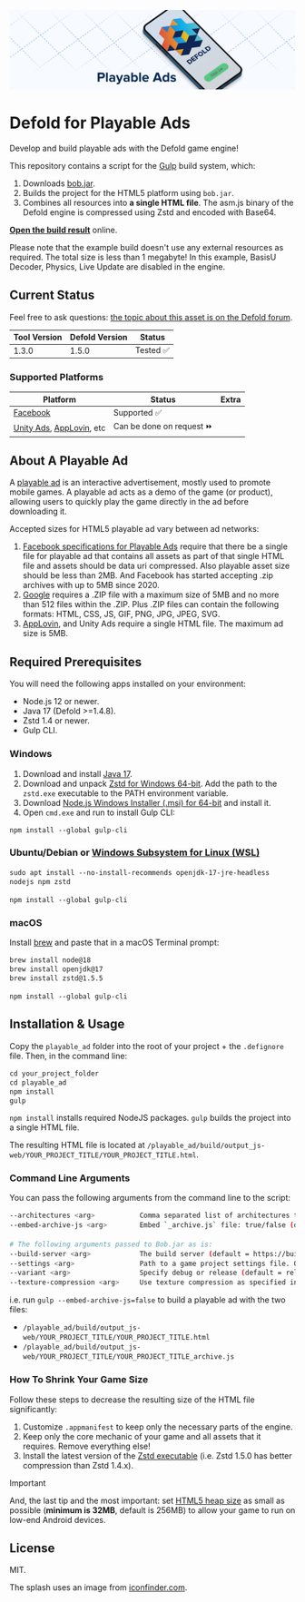 [![Defold for Playable Ads](cover.jpg)](https://github.com/indiesoftby/defold-playable-ads/)

# Defold for Playable Ads

Develop and build playable ads with the Defold game engine!

This repository contains a script for the [Gulp](https://gulpjs.com/) build system, which:
1. Downloads [bob.jar](https://d.defold.com/stable/).
2. Builds the project for the HTML5 platform using `bob.jar`.
3. Combines all resources into **a single HTML file**. The asm.js binary of the Defold engine is compressed using Zstd and encoded with Base64.

[**Open the build result**](https://indiesoftby.github.io/defold-playable-ads/) online. 

Please note that the example build doesn't use any external resources as required. The total size is less than 1 megabyte! In this example, BasisU Decoder, Physics, Live Update are disabled in the engine.

## Current Status

Feel free to ask questions: [the topic about this asset is on the Defold forum](https://forum.defold.com/t/defold-for-playable-ads/68689).

| Tool Version   | Defold Version | Status        |
| -------------- | -------------- | ------------- |
| 1.3.0          | 1.5.0          | Tested ✅     |

### Supported Platforms

| Platform | Status | Extra |
| ---------| -------| ----- |
| [Facebook](https://developers.facebook.com/tools/playable-preview/) | Supported ✅ |
| [Unity Ads](https://unityads.unity3d.com/help/advertising/campaign-design-guide), [AppLovin](https://p.applov.in/playablePreview?create=1&qr=1), etc | Can be done on request ⏩ |  |

## About A Playable Ad

A [playable ad](https://learn.g2crowd.com/playable-ads) is an interactive advertisement, mostly used to promote mobile games. A playable ad acts as a demo of the game (or product), allowing users to quickly play the game directly in the ad before downloading it.

Accepted sizes for HTML5 playable ad vary between ad networks:
1. [Facebook specifications for Playable Ads](https://www.facebook.com/business/help/412951382532338?helpref=faq_content) require that there be a single file for playable ad that contains all assets as part of that single HTML file and assets should be data uri compressed. Also playable asset size should be less than 2MB. And Facebook has started accepting .zip archives with up to 5MB since 2020.
2. [Google](https://support.google.com/google-ads/answer/9981650?hl=en) requires a .ZIP file with a maximum size of 5MB and no more than 512 files within the .ZIP. Plus .ZIP files can contain the following formats: HTML, CSS, JS, GIF, PNG, JPG, JPEG, SVG.
3. [AppLovin](https://p.applov.in/playablePreview?create=1&qr=1), and Unity Ads require a single HTML file. The maximum ad size is 5MB.

## Required Prerequisites

You will need the following apps installed on your environment:
- Node.js 12 or newer.
- Java 17 (Defold >=1.4.8).
- Zstd 1.4 or newer.
- Gulp CLI.

### Windows

1. Download and install [Java 17](https://adoptium.net/).
2. Download and unpack [Zstd for Windows 64-bit](https://github.com/facebook/zstd/releases/download/v1.5.5/zstd-v1.5.5-win64.zip). Add the path to the `zstd.exe` executable to the PATH environment variable.
3. Download [Node.js Windows Installer (.msi) for 64-bit](https://nodejs.org/en/download/) and install it.
4. Open `cmd.exe` and run to install Gulp CLI:

```
npm install --global gulp-cli
```

### Ubuntu/Debian or [Windows Subsystem for Linux (WSL)](https://docs.microsoft.com/en-us/windows/wsl/about)

```
sudo apt install --no-install-recommends openjdk-17-jre-headless nodejs npm zstd

npm install --global gulp-cli
```

### macOS

Install [brew](https://brew.sh/) and paste that in a macOS Terminal prompt:

```
brew install node@18
brew install openjdk@17
brew install zstd@1.5.5

npm install --global gulp-cli
```

## Installation & Usage

Copy the `playable_ad` folder into the root of your project + the `.defignore` file. Then, in the command line:

```
cd your_project_folder
cd playable_ad
npm install
gulp
```

`npm install` installs required NodeJS packages. `gulp` builds the project into a single HTML file.

The resulting HTML file is located at `/playable_ad/build/output_js-web/YOUR_PROJECT_TITLE/YOUR_PROJECT_TITLE.html`.

### Command Line Arguments

You can pass the following arguments from the command line to the script:

```bash
--architectures <arg>           Comma separated list of architectures to include: js-web,wasm-web (default = wasm-web).
--embed-archive-js <arg>        Embed `_archive.js` file: true/false (default = true).

# The following arguments passed to Bob.jar as is:
--build-server <arg>            The build server (default = https://build.defold.com).
--settings <arg>                Path to a game project settings file. Only one occurrance is allowed.
--variant <arg>                 Specify debug or release (default = release).
--texture-compression <arg>     Use texture compression as specified in texture profiles (default = true).
```

i.e. run `gulp --embed-archive-js=false` to build a playable ad with the two files:

* `/playable_ad/build/output_js-web/YOUR_PROJECT_TITLE/YOUR_PROJECT_TITLE.html`
* `/playable_ad/build/output_js-web/YOUR_PROJECT_TITLE/YOUR_PROJECT_TITLE_archive.js`

### How To Shrink Your Game Size

Follow these steps to decrease the resulting size of the HTML file significantly:

1. Customize `.appmanifest` to keep only the necessary parts of the engine.
2. Keep only the core mechanic of your game and all assets that it requires. Remove everything else!
3. Install the latest version of the [Zstd executable](https://github.com/facebook/zstd/releases) (i.e. Zstd 1.5.0 has better compression than Zstd 1.4.x).

> [!IMPORTANT]
> And, the last tip and the most important: set [HTML5 heap size](https://defold.com/manuals/project-settings/#heap-size) as small as possible (**minimum is 32MB**, default is 256MB) to allow your game to run on low-end Android devices.

## License

MIT.

The splash uses an image from [iconfinder.com](https://www.iconfinder.com/icons/1222768/facebook_ads_facebook_marketing_marketing_icon).
